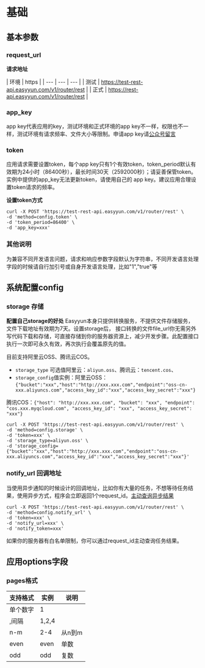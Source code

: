 # 基础


## 基本参数

### request_url
**请求地址**

| 环境 |  https |
| --- | --- | --- |
| 测试 | https://test-rest-api.easyyun.com/v1/router/rest |
| 正式 | https://rest-api.easyyun.com/v1/router/rest |



### app_key

app key代表应用的key，测试环境和正式环境的app key不一样，权限也不一样，测试环境有请求频率、文件大小等限制。申请app key请[公众号留言](/guide/faq.html#如何申请app-key)


### token

应用请求需要设置token，每个app key只有1个有效token，token_period默认有效期为24小时（86400秒），最长时间30天（2592000秒）；请妥善保管token。实例中提供的app_key无法更新token，请使用自己的 app key。建议应用合理设置token请求的频率。

**设置token方式**
```shell
curl -X POST 'https://test-rest-api.easyyun.com/v1/router/rest' \
-d 'method=config.token' \
-d 'token_period=86400' \
-d 'app_key=xxx'
```


### 其他说明
为兼容不同开发语言问题，请求和响应参数字段默认为字符串，不同开发语言处理字段的时候请自行加引号或自身开发语言处理，比如"1","true"等


## 系统配置config

### storage 存储

**配置自己storage的好处**
Easyyun本身只提供转换服务，不提供文件存储服务，文件下载地址有效期为7天。设置storage后，
接口转换的文件file_url你无需另外写代码下载和存储，可直接存储到你的服务器资源上，减少开发步骤。此配置接口执行一次即可永久有效，再次执行会覆盖原先的值。

目前支持阿里云OSS、腾讯云COS。
- `storage_type` 可选值阿里云：`aliyun.oss`、腾讯云：`tencent.cos`、
- `storage_config`值实例：阿里云OSS：`{"bucket":"xxx","host":"http://xxx.xxx.com","endpoint":"oss-cn-xxx.aliyuncs.com","access_key_id":"xxx","access_key_secret":"xxx"}`

腾讯COS：`{"host": "http://xxx.xxx.com", "bucket": "xxx", "endpoint": "cos.xxx.myqcloud.com", "access_key_id": "xxx", "access_key_secret": "xxx"}`
```shell
curl -X POST 'https://test-rest-api.easyyun.com/v1/router/rest' \
-d 'method=config.storage' \
-d 'token=xxx' \
-d 'storage_type=aliyun.oss' \
-d 'storage_config={"bucket":"xxx","host":"http://xxx.xxx.com","endpoint":"oss-cn-xxx.aliyuncs.com","access_key_id":"xxx","access_key_secret":"xxx"}'
```


### notify_url 回调地址 

当使用异步通知的时候设计的回调地址，比如你有大量的任务，不想等待任务结果，使用异步方式，程序会立即返回1个request_id。[主动查询异步结果](/api/pdf.task-result.html)
```shell
curl -X POST 'https://test-rest-api.easyyun.com/v1/router/rest' \
-d 'method=config.notify_url' \
-d 'token=xxx' \
-d 'notify_url=xxx' \
-d 'notify_token=xxx'
```



如果你的服务器有白名单限制，你可以通过request_id主动查询任务结果。

## 应用options字段

### pages格式

| 支持格式 | 实例 | 说明 |
| --- | --- | --- |
| 单个数字 | 1 |  |
| ,间隔 | 1,2,4 |  |
| n-m | 2-4 | 从n到m |
| even | even | 单数  |
| odd | odd | 复数  |

